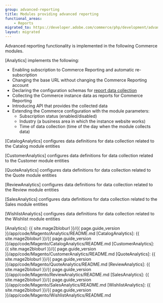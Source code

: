 ```yaml
---
group: advanced-reporting
title: Modules providing advanced reporting
functional_areas:
    - Reports
migrated_to: https://developer.adobe.com/commerce/php/development/advanced-reporting/modules/
layout: migrated
---
```


Advanced reporting functionality is implemented in the following Commerce modules.

[Analytics] implements the following:

*  Enabling subscription to Commerce Reporting and automatic re-subscription
*  Changing the base URL without changing the Commerce Reporting account
*  Declaring the configuration schemas for [report data collection]
*  Collecting the Commerce instance data as reports for Commerce Reporting
*  Introducing API that provides the collected data
*  Extending the Commerce configuration with the module parameters:
   *  Subscription status (enabled/disabled)
   *  Industry (a business area in which the instance website works)
   *  Time of data collection (time of the day when the module collects data)

[CatalogAnalytics] configures data definitions for data collection related to the Catalog module entities

[CustomerAnalytics] configures data definitions for data collection related to the Customer module entities

[QuoteAnalytics] configures data definitions for data collection related to the Quote module entities

[ReviewAnalytics] configures data definitions for data collection related to the Review module entities

[SalesAnalytics] configures data definitions for data collection related to the Sales module entities

[WishlistAnalytics] configures data definitions for data collection related to the Wishlist module entities

<!-- LINK DEFINITIONS -->

[Analytics]: {{ site.mage2bloburl }}/{{ page.guide_version }}/app/code/Magento/Analytics/README.md
[CatalogAnalytics]: {{ site.mage2bloburl }}/{{ page.guide_version }}/app/code/Magento/CatalogAnalytics/README.md
[CustomerAnalytics]: {{ site.mage2bloburl }}/{{ page.guide_version }}/app/code/Magento/CustomerAnalytics/README.md
[QuoteAnalytics]: {{ site.mage2bloburl }}/{{ page.guide_version }}/app/code/Magento/QuoteAnalytics/README.md
[ReviewAnalytics]: {{ site.mage2bloburl }}/{{ page.guide_version }}/app/code/Magento/ReviewAnalytics/README.md
[SalesAnalytics]: {{ site.mage2bloburl }}/{{ page.guide_version }}/app/code/Magento/SalesAnalytics/README.md
[WishlistAnalytics]: {{ site.mage2bloburl }}/{{ page.guide_version }}/app/code/Magento/WishlistAnalytics/README.md

[report data collection]: ./data-collection.html
